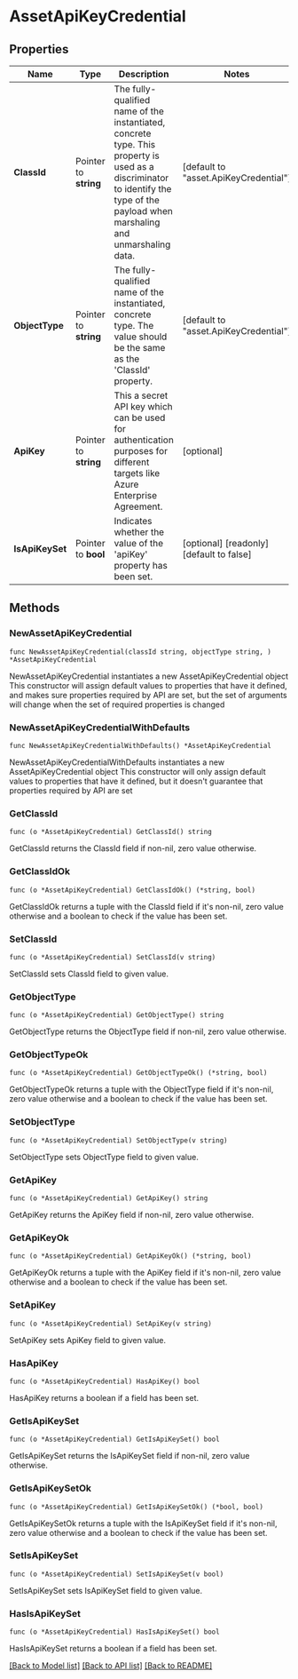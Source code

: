# AssetApiKeyCredential

## Properties

Name | Type | Description | Notes
------------ | ------------- | ------------- | -------------
**ClassId** | Pointer to **string** | The fully-qualified name of the instantiated, concrete type. This property is used as a discriminator to identify the type of the payload when marshaling and unmarshaling data. | [default to "asset.ApiKeyCredential"]
**ObjectType** | Pointer to **string** | The fully-qualified name of the instantiated, concrete type. The value should be the same as the &#39;ClassId&#39; property. | [default to "asset.ApiKeyCredential"]
**ApiKey** | Pointer to **string** | This a secret API key which can be used for authentication purposes for different targets like Azure Enterprise Agreement. | [optional] 
**IsApiKeySet** | Pointer to **bool** | Indicates whether the value of the &#39;apiKey&#39; property has been set. | [optional] [readonly] [default to false]

## Methods

### NewAssetApiKeyCredential

`func NewAssetApiKeyCredential(classId string, objectType string, ) *AssetApiKeyCredential`

NewAssetApiKeyCredential instantiates a new AssetApiKeyCredential object
This constructor will assign default values to properties that have it defined,
and makes sure properties required by API are set, but the set of arguments
will change when the set of required properties is changed

### NewAssetApiKeyCredentialWithDefaults

`func NewAssetApiKeyCredentialWithDefaults() *AssetApiKeyCredential`

NewAssetApiKeyCredentialWithDefaults instantiates a new AssetApiKeyCredential object
This constructor will only assign default values to properties that have it defined,
but it doesn't guarantee that properties required by API are set

### GetClassId

`func (o *AssetApiKeyCredential) GetClassId() string`

GetClassId returns the ClassId field if non-nil, zero value otherwise.

### GetClassIdOk

`func (o *AssetApiKeyCredential) GetClassIdOk() (*string, bool)`

GetClassIdOk returns a tuple with the ClassId field if it's non-nil, zero value otherwise
and a boolean to check if the value has been set.

### SetClassId

`func (o *AssetApiKeyCredential) SetClassId(v string)`

SetClassId sets ClassId field to given value.


### GetObjectType

`func (o *AssetApiKeyCredential) GetObjectType() string`

GetObjectType returns the ObjectType field if non-nil, zero value otherwise.

### GetObjectTypeOk

`func (o *AssetApiKeyCredential) GetObjectTypeOk() (*string, bool)`

GetObjectTypeOk returns a tuple with the ObjectType field if it's non-nil, zero value otherwise
and a boolean to check if the value has been set.

### SetObjectType

`func (o *AssetApiKeyCredential) SetObjectType(v string)`

SetObjectType sets ObjectType field to given value.


### GetApiKey

`func (o *AssetApiKeyCredential) GetApiKey() string`

GetApiKey returns the ApiKey field if non-nil, zero value otherwise.

### GetApiKeyOk

`func (o *AssetApiKeyCredential) GetApiKeyOk() (*string, bool)`

GetApiKeyOk returns a tuple with the ApiKey field if it's non-nil, zero value otherwise
and a boolean to check if the value has been set.

### SetApiKey

`func (o *AssetApiKeyCredential) SetApiKey(v string)`

SetApiKey sets ApiKey field to given value.

### HasApiKey

`func (o *AssetApiKeyCredential) HasApiKey() bool`

HasApiKey returns a boolean if a field has been set.

### GetIsApiKeySet

`func (o *AssetApiKeyCredential) GetIsApiKeySet() bool`

GetIsApiKeySet returns the IsApiKeySet field if non-nil, zero value otherwise.

### GetIsApiKeySetOk

`func (o *AssetApiKeyCredential) GetIsApiKeySetOk() (*bool, bool)`

GetIsApiKeySetOk returns a tuple with the IsApiKeySet field if it's non-nil, zero value otherwise
and a boolean to check if the value has been set.

### SetIsApiKeySet

`func (o *AssetApiKeyCredential) SetIsApiKeySet(v bool)`

SetIsApiKeySet sets IsApiKeySet field to given value.

### HasIsApiKeySet

`func (o *AssetApiKeyCredential) HasIsApiKeySet() bool`

HasIsApiKeySet returns a boolean if a field has been set.


[[Back to Model list]](../README.md#documentation-for-models) [[Back to API list]](../README.md#documentation-for-api-endpoints) [[Back to README]](../README.md)


